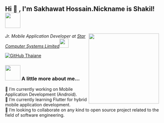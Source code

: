 <h2> Hi 👋 , I'm Sakhawat Hossain.Nickname is Shakil! <img src="https://media.giphy.com/media/mGcNjsfWAjY5AEZNw6/giphy.gif" width="50"></h2>
<img align='right' src="https://media.giphy.com/media/ieyl9zmCjO4b4t6qoY/giphy.gif" width="230">
<p><em>Jr. Mobile Application Developer at <a href="https://www.stargroup-bd.com/">Star Computer Systems Limited</a><img src="https://media.giphy.com/media/fYSnHlufseco8Fh93Z/giphy.gif" width="30">
</em></p>

[![GitHub Thaiane](https://img.shields.io/github/followers/shakiz?label=follow&style=social)](https://github.com/shakiz)


### <img src="https://media.giphy.com/media/VgCDAzcKvsR6OM0uWg/giphy.gif" width="50"> A little more about me...  

🔭 I’m currently working on Mobile Application Development (Android). <br />
🌱 I’m currently learning Flutter for hybrid mobile application development. <br />
👯 I’m looking to collaborate on any kind to open source project related to the field of software engineering. <br />



